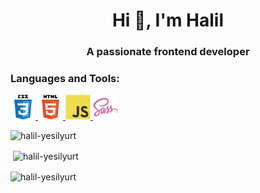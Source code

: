 <h1 align="center">Hi 👋, I'm Halil</h1>
<h3 align="center">A passionate frontend developer</h3>

<p align="left">
</p>

<h3 align="left">Languages and Tools:</h3>
<p align="left"> <a href="https://www.w3schools.com/css/" target="_blank" rel="noreferrer"> <img src="https://raw.githubusercontent.com/devicons/devicon/master/icons/css3/css3-original-wordmark.svg" alt="css3" width="40" height="40"/> </a> <a href="https://www.w3.org/html/" target="_blank" rel="noreferrer"> <img src="https://raw.githubusercontent.com/devicons/devicon/master/icons/html5/html5-original-wordmark.svg" alt="html5" width="40" height="40"/> </a> <a href="https://developer.mozilla.org/en-US/docs/Web/JavaScript" target="_blank" rel="noreferrer"> <img src="https://raw.githubusercontent.com/devicons/devicon/master/icons/javascript/javascript-original.svg" alt="javascript" width="40" height="40"/> </a> <a href="https://sass-lang.com" target="_blank" rel="noreferrer"> <img src="https://raw.githubusercontent.com/devicons/devicon/master/icons/sass/sass-original.svg" alt="sass" width="40" height="40"/> </a> </p>

<p align="left"> <img src="https://komarev.com/ghpvc/?username=halil-yesilyurt&label=Profile%20views&color=0e75b6&style=flat" alt="halil-yesilyurt" /> </p>

<p>&nbsp;<img align="center" src="https://github-readme-stats.vercel.app/api?username=halil-yesilyurt&show_icons=true&locale=en" alt="halil-yesilyurt" /></p>

<p><img align="center" src="https://github-readme-streak-stats.herokuapp.com/?user=halil-yesilyurt&" alt="halil-yesilyurt" /></p>
